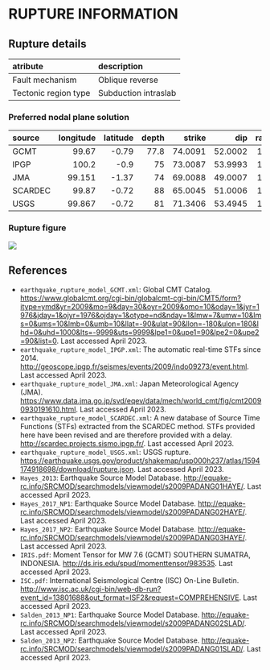 # RUPTURE INFORMATION
    
## Rupture details

| atribute             | description          |
|:---------------------|:---------------------|
| Fault mechanism       | Oblique reverse      |
| Tectonic region type | Subduction intraslab |

### Preferred nodal plane solution

| source   |   longitude |   latitude |   depth |   strike |     dip |   rake |   mag |
|:---------|------------:|-----------:|--------:|---------:|--------:|-------:|------:|
| GCMT     |      99.67  |      -0.79 |    77.8 |  74.0091 | 52.0002 |    139 |   7.6 |
| IPGP     |     100.2   |      -0.9  |    75   |  73.0087 | 53.9993 |    142 |   7.5 |
| JMA      |      99.151 |      -1.37 |    74   |  69.0088 | 49.0007 |    134 |   7.5 |
| SCARDEC  |      99.87  |      -0.72 |    88   |  65.0045 | 51.0006 |    129 |   7.5 |
| USGS     |      99.867 |      -0.72 |    81   |  71.3406 | 53.4945 |    139 |   7.6 |

### Rupture figure

![](earthquake_ruptures.png)

## References

- `earthquake_rupture_model_GCMT.xml`: Global CMT Catalog. https://www.globalcmt.org/cgi-bin/globalcmt-cgi-bin/CMT5/form?itype=ymd&yr=2009&mo=9&day=30&oyr=2009&omo=10&oday=1&jyr=1976&jday=1&ojyr=1976&ojday=1&otype=nd&nday=1&lmw=7&umw=10&lms=0&ums=10&lmb=0&umb=10&llat=-90&ulat=90&llon=-180&ulon=180&lhd=0&uhd=1000&lts=-9999&uts=9999&lpe1=0&upe1=90&lpe2=0&upe2=90&list=0. Last accessed April 2023. 
- `earthquake_rupture_model_IPGP.xml`: The automatic real-time STFs since 2014. http://geoscope.ipgp.fr/seismes/events/2009/indo09273/event.html. Last accessed April 2023. 
- `earthquake_rupture_model_JMA.xml`: Japan Meteorological Agency (JMA). https://www.data.jma.go.jp/svd/eqev/data/mech/world_cmt/fig/cmt20090930191610.html. Last accessed April 2023. 
- `earthquake_rupture_model_SCARDEC.xml`: A new database of Source Time Functions (STFs) extracted from the SCARDEC method. STFs provided here have been revised and are therefore provided with a delay. http://scardec.projects.sismo.ipgp.fr/. Last accessed April 2023.
- `earthquake_rupture_model_USGS.xml`: USGS rupture. https://earthquake.usgs.gov/product/shakemap/usp000h237/atlas/1594174918698/download/rupture.json. Last accessed April 2023.
- `Hayes_2013`: Earthquake Source Model Database. http://equake-rc.info/SRCMOD/searchmodels/viewmodel/s2009PADANG01HAYE/. Last accessed April 2023. 
- `Hayes_2017_NP1`: Earthquake Source Model Database. http://equake-rc.info/SRCMOD/searchmodels/viewmodel/s2009PADANG02HAYE/. Last accessed April 2023. 
- `Hayes_2017_NP2`: Earthquake Source Model Database. http://equake-rc.info/SRCMOD/searchmodels/viewmodel/s2009PADANG03HAYE/. Last accessed April 2023.
- `IRIS.pdf`: Moment Tensor for MW 7.6 (GCMT) SOUTHERN SUMATRA, INDONESIA. http://ds.iris.edu/spud/momenttensor/983535. Last accessed April 2023.
- `ISC.pdf`: International Seismological Centre (ISC) On-Line Bulletin. http://www.isc.ac.uk/cgi-bin/web-db-run?event_id=13801688&out_format=ISF2&request=COMPREHENSIVE. Last accessed April 2023. 
- `Salden_2013_NP1`: Earthquake Source Model Database. http://equake-rc.info/SRCMOD/searchmodels/viewmodel/s2009PADANG02SLAD/. Last accessed April 2023. 
- `Salden_2013_NP2`: Earthquake Source Model Database. http://equake-rc.info/SRCMOD/searchmodels/viewmodel/s2009PADANG01SLAD/. Last accessed April 2023. 
